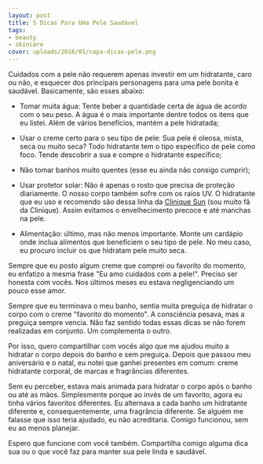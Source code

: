 ```yaml
---
layout: post
title: 5 Dicas Para Uma Pele Saudável
tags:
- beauty
- skincare
cover: uploads/2016/01/capa-dicas-pele.png
---
```


Cuidados com a pele não requerem apenas investir em um hidratante, caro ou não, e esquecer dos principais personagens para uma pele bonita e saudável. Basicamente, são esses abaixo:

- Tomar muita água: Tente beber a quantidade certa de água de acordo com o seu peso. A água é o mais importante dentre todos os itens que eu listei. Além de vários benefícios, mantém a pele hidratada;

- Usar o creme certo para o seu tipo de pele: Sua pele é oleosa, mista, seca ou muito seca? Todo hidratante tem o tipo específico de pele como foco. Tende descobrir a sua e compre o hidratante específico;

- Não tomar banhos muito quentes (esse eu ainda não consigo cumprir);

- Usar protetor solar: Não é apenas o rosto que precisa de proteção diariamente. O nosso corpo também sofre com os raios UV. O hidratante que eu uso e recomendo são dessa linha da <a href="http://www.clinique.com.br/products/1661/Solar/Proteo-solar/index.tmpl">Clinique Sun</a> (sou muito fã da Clinique). Assim evitamos o envelhecimento precoce e até manchas na pele.

- Alimentação: último, mas não menos importante. Monte um cardápio onde inclua alimentos que beneficiem o seu tipo de pele. No meu caso, eu procuro incluir os que hidratam pele muito seca.

Sempre que eu posto algum creme que comprei ou favorito do momento, eu enfatizo a mesma frase "Eu amo cuidados com a pele!". Preciso ser honesta com vocês. Nos últimos meses eu estava negligenciando um pouco esse amor.

Sempre que eu terminava o meu banho, sentia muita preguiça de hidratar o corpo com o creme "favorito do momento". A consciência pesava, mas a preguiça sempre vencia. Não faz sentido todas essas dicas se não forem realizadas em conjunto. Um complementa o outro.

Por isso, quero compartilhar com vocês algo que me ajudou muito a hidratar o corpo depois do banho e sem preguiça. Depois que passou meu aniversário e o natal, eu notei que ganhei presentes em comum: creme hidratante corporal, de marcas e fragrâncias diferentes.

Sem eu perceber, estava mais animada para hidratar o corpo após o banho ou até as mãos. Simplesmente porque ao invés de um favorito, agora eu tinha vários favoritos diferentes. Eu alternava a cada banho um hidratante diferente e, consequentemente, uma fragrância diferente. Se alguém me falasse que isso teria ajudado, eu não acreditaria. Comigo funcionou, sem eu ao menos planejar.

Espero que funcione com você também. Compartilha comigo alguma dica sua ou o que você faz para manter sua pele linda e saudável.
